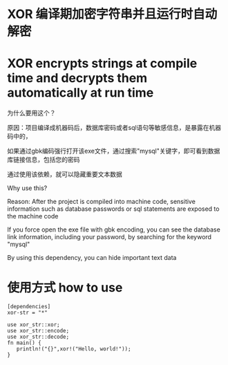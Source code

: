 # XOR 编译期加密字符串并且运行时自动解密
# XOR encrypts strings at compile time and decrypts them automatically at run time
   
为什么要用这个？

原因：项目编译成机器码后，数据库密码或者sql语句等敏感信息，是暴露在机器码中的，

如果通过gbk编码强行打开该exe文件，通过搜索"mysql"关键字，即可看到数据库链接信息，包括您的密码

通过使用该依赖，就可以隐藏重要文本数据

Why use this?

Reason: After the project is compiled into machine code, sensitive information such as database passwords or sql statements are exposed to the machine code

If you force open the exe file with gbk encoding, you can see the database link information, including your password, by searching for the keyword "mysql"

By using this dependency, you can hide important text data

# 使用方式 how to use
 ```
 [dependencies]
 xor-str = "*"

use xor_str::xor;
use xor_str::encode;
use xor_str::decode;
fn main() {
    println!("{}",xor!("Hello, world!"));
}
```
